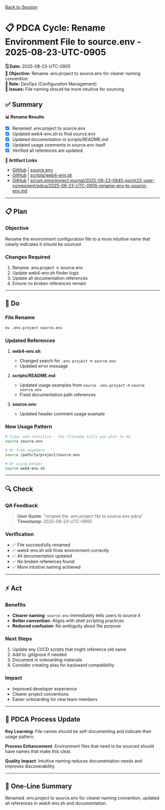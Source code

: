 [Back to Session](../)

# 📋 **PDCA Cycle: Rename Environment File to source.env - 2025-08-23-UTC-0905**

**🗓️ Date:** 2025-08-23-UTC-0905  
**🎯 Objective:** Rename .env.project to source.env for clearer naming convention  
**👤 Role:** DevOps (Configuration Management)  
**🚨 Issues:** File naming should be more intuitive for sourcing

## **✅ Summary**

**📊 Rename Results**
- [x] Renamed .env.project to source.env
- [x] Updated web4-env.sh to find source.env
- [x] Updated documentation in scripts/README.md
- [x] Updated usage comments in source.env itself
- [x] Verified all references are updated

**🔗 Artifact Links**
- [GitHub](https://github.com/Cerulean-Circle-GmbH/Web4Articles/blob/release/dev/source.env) | [source.env](source.env)
- [GitHub](https://github.com/Cerulean-Circle-GmbH/Web4Articles/blob/release/dev/scripts/web4-env.sh) | [scripts/web4-env.sh](scripts/web4-env.sh)
- [GitHub](https://github.com/Cerulean-Circle-GmbH/Web4Articles/blob/release/dev/scrum.pmo/project.journal/2025-08-23-0845-sprint22-user-component/pdca/2025-08-23-UTC-0905-rename-env-to-source-env.md) | [scrum.pmo/project.journal/2025-08-23-0845-sprint22-user-component/pdca/2025-08-23-UTC-0905-rename-env-to-source-env.md](scrum.pmo/project.journal/2025-08-23-0845-sprint22-user-component/pdca/2025-08-23-UTC-0905-rename-env-to-source-env.md)

---

## **📋 Plan**

### **Objective**
Rename the environment configuration file to a more intuitive name that clearly indicates it should be sourced

### **Changes Required**
1. Rename .env.project → source.env
2. Update web4-env.sh finder logic
3. Update all documentation references
4. Ensure no broken references remain

---

## **🔨 Do**

### **File Rename**
```bash
mv .env.project source.env
```

### **Updated References**
1. **web4-env.sh**:
   - Changed search for `.env.project` → `source.env`
   - Updated error message

2. **scripts/README.md**:
   - Updated usage examples from `source .env.project` → `source source.env`
   - Fixed documentation path references

3. **source.env**:
   - Updated header comment usage example

### **New Usage Pattern**
```bash
# Clear and intuitive - the filename tells you what to do
source source.env

# Or from anywhere
source /path/to/project/source.env

# Or using helper
source web4-env.sh
```

---

## **🔍 Check**

### **QA Feedback**
> **User Quote**: "rename the .env.project file to source.env pdca"  
> **Timestamp**: 2025-08-23-UTC-0905

### **Verification**
- ✅ File successfully renamed
- ✅ web4-env.sh still finds environment correctly
- ✅ All documentation updated
- ✅ No broken references found
- ✅ More intuitive naming achieved

---

## **⚡ Act**

### **Benefits**
- **Clearer naming**: `source.env` immediately tells users to source it
- **Better convention**: Aligns with shell scripting practices
- **Reduced confusion**: No ambiguity about file purpose

### **Next Steps**
1. Update any CI/CD scripts that might reference old name
2. Add to .gitignore if needed
3. Document in onboarding materials
4. Consider creating alias for backward compatibility

### **Impact**
- Improved developer experience
- Clearer project conventions
- Easier onboarding for new team members

---

## **🎯 PDCA Process Update**

**Key Learning**: File names should be self-documenting and indicate their usage pattern.

**Process Enhancement**: Environment files that need to be sourced should have names that make this clear.

**Quality Impact**: Intuitive naming reduces documentation needs and improves discoverability.

---

## **📝 One-Line Summary**
Renamed .env.project to source.env for clearer naming convention, updated all references in web4-env.sh and documentation.